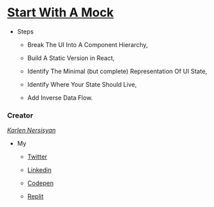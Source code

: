 # [Start With A Mock](https://reactjs.org/docs/thinking-in-react.html)

* Steps

    * Break The UI Into A Component Hierarchy, 

    * Build A Static Version in React, 

    * Identify The Minimal (but complete)           Representation Of UI State,

    * Identify Where Your State Should Live,

    * Add Inverse Data Flow.

### Creator

_[Karlen Nersisyan](https://www.facebook.com/karlen.nersisyan.1999/)_

- My

  - [Twitter](https://twitter.com/nersisyan_karl)

  - [Linkedin](https://www.linkedin.com/in/karlen-nersisyan/)

  - [Codepen](https://codepen.io/karlennersisyan/)

  - [Replit](https://replit.com/@KarlenNersisyan)